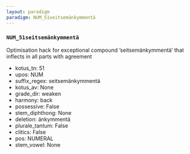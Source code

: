 ```yaml
---
layout: paradigm
paradigm: NUM_51seitsemänkymmentä
---
```

### ` NUM_51seitsemänkymmentä `

Optimisation hack for exceptional compound ’seitsemänkymmentä’ that inflects in all parts with agreement
* kotus_tn: 51
* upos: NUM
* suffix_regex: seitsemänkymmentä
* kotus_av: None
* grade_dir: weaken
* harmony: back
* possessive: False
* stem_diphthong: None
* deletion: änkymmentä
* plurale_tantum: False
* clitics: False
* pos: NUMERAL
* stem_vowel: None
